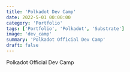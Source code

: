 ```yaml
---
title: 'Polkadot Dev Camp'
date: 2022-5-01 00:00:00
category: 'Portfolio'
tags: ['Portfolio', 'Polkadot', 'Substrate']
image: 'dev_camp'
summary: 'Polkadot Official Dev Camp'
draft: false
---
```


Polkadot Official Dev Camp
